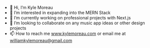 - 👋 Hi, I’m Kyle Moreau
- 👀 I’m interested in expanding into the MERN Stack
- 🌱 I’m currently working on professional projects with Next.js
- 💞️ I’m looking to collaborate on any music app ideas or other design projects
- 📫 How to reach me www.kylemoreau.com or email me at williamkylemoreau@gmail.com

<!---
notkylemoreau98/notkylemoreau98 is a ✨ special ✨ repository because its `README.md` (this file) appears on your GitHub profile.
You can click the Preview link to take a look at your changes.
--->
